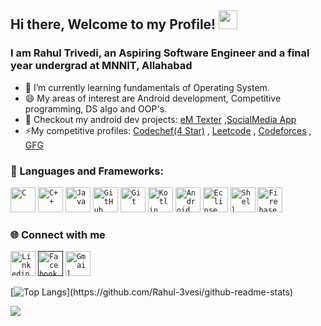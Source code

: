 ## Hi there, Welcome to my Profile! <img src="https://raw.githubusercontent.com/MartinHeinz/MartinHeinz/master/wave.gif" width="30px">


### I am Rahul Trivedi, an Aspiring Software Engineer and a final year undergrad at MNNIT, Allahabad

- 🔭 I’m currently learning fundamentals of Operating System.
- 😄 My areas of interest are  Android development, Competitive programming, DS algo and OOP's.
- 🔭 Checkout my android dev projects: [eM Texter]() ,[SocialMedia App]()
- ⚡My competitive profiles: [Codechef(4 Star)](https://www.codechef.com/users/rahultrv_321) , [Leetcode](https://leetcode.com/rahultrivedi9125/) , [Codeforces](https://codeforces.com/profile/Tykonan) , [GFG](https://auth.geeksforgeeks.org/user/rahultrivedi9125/profile)  
 
 ### 🔧 Languages and Frameworks:
<code><img width="40px" src="https://img.icons8.com/color/3x/c-programming.png" title="C"/></code>
<code><img width="40px" src="https://img.icons8.com/color/4x/c-plus-plus-logo.png" title="C++"/></code>
<code><img width="40px" src="https://img.icons8.com/color/4x/000000/java.png" title ="Java"/></code>
<code><img width="40px" src="https://img.icons8.com/fluent/8x/github.png" title="GitHub"/></code>
<code><img width="40px" src="https://img.icons8.com/color/2x/git.png" title="Git"/></code>
<code><img width="40px" src="https://lh3.googleusercontent.com/EqkVp1hJxeoweZerqD8dkYsOdhDY3bbFEXRig0CgBxwdd_g6nVWbRrd3MyE08ijoK_3Q=s85" title="Kotlin"/></code>
<code><img width="40px" src="https://upload.wikimedia.org/wikipedia/commons/thumb/e/e3/Android_Studio_Icon_%282014-2019%29.svg/1200px-Android_Studio_Icon_%282014-2019%29.svg.png" title="Android Studio"/></code>
<code><img width="40px" src="https://algol.dev/wp-content/uploads/2020/10/logo-eclipse.png" title="Eclipse"/></code>
<code><img width="40px" src="https://mpng.subpng.com/20180521/fpq/kisspng-command-line-interface-computer-icons-nuvola-shell-5b028b5eeab248.1022074815268934069613.jpg" title="Shell"/></code>
<code><img width="40px" src="https://img.icons8.com/color/452/firebase.png" title="Firebase"/></code>

### 🌐 Connect with me 
<code><a href="https://www.linkedin.com/in/rahul-trivedi-soft-en/"><img width="40px" src="https://img.icons8.com/color/8x/000000/linkedin.png" title="Linkedin"/></a></code>
<code><a href=""><img width="40px" src="https://img.icons8.com/color/8x/000000/facebook.png" title="Facebook"/></a></code>
<code><a href="mailto:rahul.trivedi.software.en"><img width="40px" src="https://img.icons8.com/fluent/48/000000/gmail.png" title="Gmail"/></a></code>

[![Top Langs](https://github-readme-stats.vercel.app/api/top-langs/?username=Rahul-3vedi&theme=blue-green&layout=compact&count_private=true&show_icons=true&include_all_commits=true")](https://github.com/Rahul-3vesi/github-readme-stats)

<img src = "https://github-readme-stats.vercel.app/api?username=Rahul-3vedi&theme=blue-green&count_private=true&show_icons=true&include_all_commits=true">
